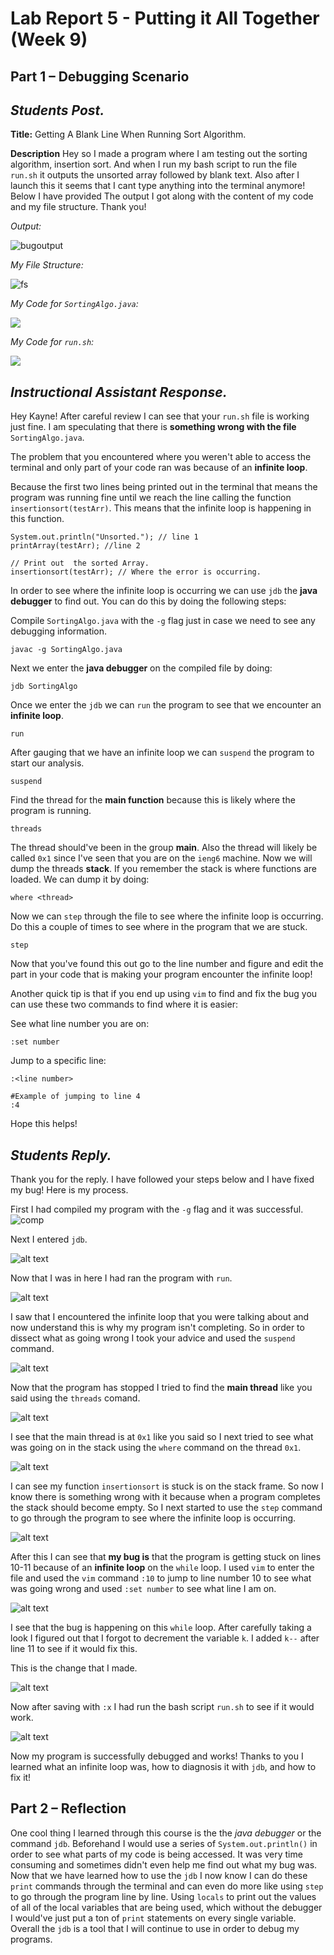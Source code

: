 # Lab Report 5 - Putting it All Together (Week 9)

## Part 1 – Debugging Scenario

## *Students Post.*

**Title:**
Getting A Blank Line When Running Sort Algorithm.

**Description**
Hey so I made a program where I am testing out the sorting algorithm, insertion sort. And when I run my bash script to run the file ```run.sh``` it outputs the unsorted array followed by blank text. Also after I launch this it seems that I cant type anything into the terminal anymore! Below I have provided The output I got along with the content of my code and my file structure. Thank you!

*Output:*

![bugoutput](Images/report5/Screenshot%202024-03-11%20200352.png)

*My File Structure:*

![fs](Images/report5/Screenshot%202024-03-11%20200034.png)

*My Code for ```SortingAlgo.java```:*

![](Images/report5/Screenshot%202024-03-11%20200831.png)

*My Code for ```run.sh```:*

![](Images/report5/Screenshot%202024-03-11%20201020.png)

## *Instructional Assistant Response.*

Hey Kayne! After careful review I can see that your ```run.sh``` file is working just fine. I am speculating that there is **something wrong with the file** ```SortingAlgo.java```.

The problem that you encountered where you weren't able to access the terminal and only part of your code ran was because of an **infinite loop**.

Because the first two lines being printed out in the terminal that means the program was running fine until we reach the line calling the function ```insertionsort(testArr)```. This means that the infinite loop is happening in this function.
```
System.out.println("Unsorted."); // line 1
printArray(testArr); //line 2

// Print out  the sorted Array.
insertionsort(testArr); // Where the error is occurring.
```

In order to see where the infinite loop is occurring we can use ```jdb``` the **java debugger** to find out. You can do this by doing the following steps:

Compile ```SortingAlgo.java``` with the ```-g``` flag just in case we need to see any debugging information.
```
javac -g SortingAlgo.java
```

Next we enter the **java debugger** on the compiled file by doing:
```
jdb SortingAlgo
```

Once we enter the ```jdb``` we can ```run``` the program to see that we encounter an **infinite loop**.
```
run
```

After gauging that we have an infinite loop we can ```suspend```  the program to start our analysis.
```
suspend
```

Find the thread for the **main function** because this is likely where the program is running.
```
threads
```

The thread should've been in the group **main**. Also the thread will likely be called ```0x1``` since I've seen that you are on the ```ieng6``` machine. Now we will dump the threads **stack**.  If you remember the stack is where functions are loaded. We can dump it by doing:
```
where <thread>
```

Now we can ```step``` through the file to see where the infinite loop is occurring. Do this a couple of times to see where in the program that we are stuck.
```
step
```

Now that you've found this out go to the line number and figure and edit the part in your code that is making your program encounter the infinite loop!

Another quick tip is that if you end up using ```vim``` to find and fix the bug you can use these two commands to find where it is easier:

See what line number you are on:
```
:set number
```

Jump to a specific line:
```
:<line number>

#Example of jumping to line 4
:4 
```

Hope this helps!

## *Students Reply.*

Thank you for the reply. I have followed your steps below and I have fixed my bug! Here is my process.

First I had compiled my program with the ```-g``` flag and it was successful.
![comp](image.png)

Next I entered ```jdb```.

![alt text](image-1.png)

Now that I was in here I had ran the program with ```run```.

![alt text](image-2.png)

I saw that I encountered the infinite loop that you were talking about and now understand this is why my program isn't completing. So in order to dissect what as going wrong I took your advice and used the ```suspend``` command.

![alt text](image-3.png)

Now that the program has stopped I tried to find the **main thread** like you said using the ```threads``` comand.

![alt text](image-4.png)

I see that the main thread is at ```0x1``` like you said so I next tried to see what was going on in the stack using the ```where``` command on the thread ```0x1```.

![alt text](image-5.png)

I can see my function ```insertionsort``` is stuck is on the stack frame. So now I know there is something wrong with it because when a program completes the stack should become empty. So I next started to use the ```step``` command to go through the program to see where the infinite loop is occurring.

![alt text](image-6.png)

After this I can see that **my bug is** that the program is getting stuck on lines 10-11 because of an **infinite loop** on the ```while``` loop. I used ```vim``` to enter the file and used the ```vim``` command ```:10``` to jump to line number 10 to see what was going wrong and used ```:set number``` to see what line I am on.

![alt text](image-7.png)

I see that the bug is happening on this ```while``` loop. After carefully taking a look I figured out that I forgot to decrement the variable ```k```. I added ```k--``` after line 11 to see if it would fix this.

This is the change that I made.

![alt text](image-8.png)

Now after saving with ```:x``` I had run the bash script ```run.sh``` to see if it would work.

![alt text](image-9.png)

Now my program is successfully debugged and works! Thanks to you I learned what an infinite loop was, how to diagnosis it with ```jdb```, and how to fix it!

## Part 2 – Reflection

One cool thing I learned through this course is the the *java debugger* or the command ```jdb```. Beforehand I would use a series of ```System.out.println()``` in order to see what parts of my code is being accessed. It was very time consuming and sometimes didn't even help me find out what my bug was. Now that we have learned how to use the ```jdb``` I now know I can do these ```print``` commands through the terminal and can even do more like using ```step``` to go through the program line by line. Using ```locals``` to print out the values of all of the local variables that are being used, which without the debugger I would've just put a ton of ```print``` statements on every single variable. Overall the ```jdb``` is a tool that I will continue to use in order to debug my programs.